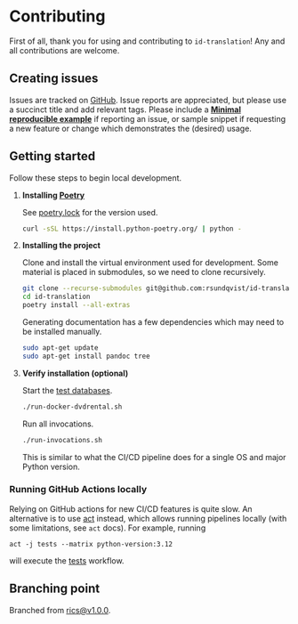 # Contributing <!-- omit in toc -->

First of all, thank you for using and contributing to `id-translation`! Any and all contributions are welcome.

## Creating issues
Issues are tracked on [GitHub](https://github.com/rsundqvist/id-translation/issues). Issue
reports are appreciated, but please use a succinct title and add relevant tags.
Please include a [**Minimal reproducible example**][minimal-reproducible-example]
if reporting an issue, or sample snippet if requesting a new feature or change 
which demonstrates the (desired) usage.

[minimal-reproducible-example]: https://stackoverflow.com/help/minimal-reproducible-example

## Getting started
Follow these steps to begin local development.

1. **Installing [Poetry](https://python-poetry.org/docs/)**
   
   See [poetry.lock](https://github.com/rsundqvist/id-translation/blob/master/poetry.lock) for the version used.
   ```bash
   curl -sSL https://install.python-poetry.org/ | python -
   ```

2. **Installing the project**
   
   Clone and install the virtual environment used for development. Some material
   is placed in submodules, so we need to clone recursively.
   ```bash
   git clone --recurse-submodules git@github.com:rsundqvist/id-translation.git
   cd id-translation
   poetry install --all-extras
   ```
   
   Generating documentation has a few dependencies which may need to be installed
   manually.
   ```bash
   sudo apt-get update
   sudo apt-get install pandoc tree
   ```
   
3. **Verify installation (optional)**
   
   Start the [test databases](https://hub.docker.com/r/rsundqvist/sakila-preload).
   ```bash
   ./run-docker-dvdrental.sh
   ```

   Run all invocations.
   ```bash
   ./run-invocations.sh
   ```
   This is similar to what the CI/CD pipeline does for a single OS and major Python version.

### Running GitHub Actions locally
Relying on GitHub actions for new CI/CD features is quite slow. An alternative is to use 
[act](https://github.com/nektos/act) instead, which allows running pipelines locally (with some limitations, see `act` 
docs). For example, running

```shell
act -j tests --matrix python-version:3.12
```

will execute the [tests](https://github.com/rsundqvist/id-translation/blob/master/.github/workflows/tests.yml) workflow.

## Branching point
Branched from [rics@v1.0.0](https://github.com/rsundqvist/rics/tree/v1.0.0).
